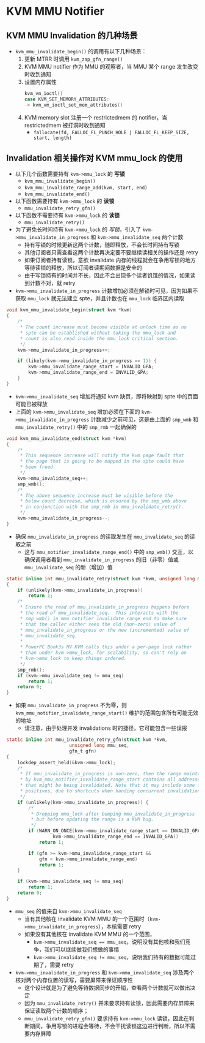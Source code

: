 # KVM MMU Notifier

## KVM MMU Invalidation 的几种场景
* `kvm_mmu_invalidate_begin()` 的调用有以下几种场景：
  1. 更新 MTRR 时调用 `kvm_zap_gfn_range()`
  2. KVM MMU notifier 作为 MMU 的观察者，当 MMU 某个 range 发生改变时收到通知
  3. 设置内存属性
     ```c
     kvm_vm_ioctl()
     case KVM_SET_MEMORY_ATTRIBUTES:
     -> kvm_vm_ioctl_set_mem_attributes()
     ```
  4. KVM memory slot 注册一个 restrictedmem 的 notifier，当 restrictedmem 被打洞时收到通知
     * `fallocate(fd, FALLOC_FL_PUNCH_HOLE | FALLOC_FL_KEEP_SIZE, start, length)`

## Invalidation 相关操作对 KVM mmu_lock 的使用
* 以下几个函数需要持有 `kvm->mmu_lock` 的 **写锁**
  * `kvm_mmu_invalidate_begin()`
  * `kvm_mmu_invalidate_range_add(kvm, start, end)`
  * `kvm_mmu_invalidate_end()`
* 以下函数需要持有 `kvm->mmu_lock` 的 **读锁**
  * `mmu_invalidate_retry_gfn()`
* 以下函数不需要持有 `kvm->mmu_lock` 的 **读锁**
  * `mmu_invalidate_retry()`
* 为了避免长时间持有 `kvm->mmu_lock` 的 *写锁*，引入了 `kvm->mmu_invalidate_in_progress` 和 `kvm->mmu_invalidate_seq` 两个计数
  * 持有写锁的时候更新这两个计数，随即释放，不会长时间持有写锁
  * 其他订阅者只需查看这两个计数再决定要不要继续读相关的操作还是 retry
  * 如果订阅者持有读锁，意欲 invalidate 内存的线程就会在争用写锁的地方等待读锁的释放，所以订阅者读期间数据是安全的
  * 由于写锁持有的时间并不长，因此不会出现多个读者饥饿的情况，如果读到计数不对，就 retry
* `kvm->mmu_invalidate_in_progress` 计数增加必须在解锁时可见，因为如果不获取 `mmu_lock` 就无法建立 spte，并且计数也在 `mmu_lock` 临界区内读取
```c
void kvm_mmu_invalidate_begin(struct kvm *kvm)
{
    /*
     * The count increase must become visible at unlock time as no
     * spte can be established without taking the mmu_lock and
     * count is also read inside the mmu_lock critical section.
     */
    kvm->mmu_invalidate_in_progress++;

    if (likely(kvm->mmu_invalidate_in_progress == 1)) {
        kvm->mmu_invalidate_range_start = INVALID_GPA;
        kvm->mmu_invalidate_range_end = INVALID_GPA;
    }
}
```
* `kvm->mmu_invalidate_seq` 增加将通知 kvm 缺页，即将映射到 spte 中的页面可能已被释放
* 上面的 `kvm->mmu_invalidate_seq` 增加必须在下面的 `kvm->mmu_invalidate_in_progress` 计数减少之前可见，这是由上面的 `smp_wmb` 和 `mmu_invalidate_retry()` 中的 `smp_rmb` 一起确保的
```c
void kvm_mmu_invalidate_end(struct kvm *kvm)
{
    /*
     * This sequence increase will notify the kvm page fault that
     * the page that is going to be mapped in the spte could have
     * been freed.
     */
    kvm->mmu_invalidate_seq++;
    smp_wmb();
    /*
     * The above sequence increase must be visible before the
     * below count decrease, which is ensured by the smp_wmb above
     * in conjunction with the smp_rmb in mmu_invalidate_retry().
     */
    kvm->mmu_invalidate_in_progress--;
}
```
* 确保 `mmu_invalidate_in_progress` 的读取发生在 `mmu_invalidate_seq` 的读取之前
  * 这与 `mmu_notifier_invalidate_range_end()` 中的 `smp_wmb()` 交互，以确保调用者看到 `mmu_invalidate_in_progress` 的旧（非零）值或 `mmu_invalidate_seq` 的新（增加）值
```c
static inline int mmu_invalidate_retry(struct kvm *kvm, unsigned long mmu_seq)
{
    if (unlikely(kvm->mmu_invalidate_in_progress))
        return 1;
    /*
     * Ensure the read of mmu_invalidate_in_progress happens before
     * the read of mmu_invalidate_seq.  This interacts with the
     * smp_wmb() in mmu_notifier_invalidate_range_end to make sure
     * that the caller either sees the old (non-zero) value of
     * mmu_invalidate_in_progress or the new (incremented) value of
     * mmu_invalidate_seq.
     *
     * PowerPC Book3s HV KVM calls this under a per-page lock rather
     * than under kvm->mmu_lock, for scalability, so can't rely on
     * kvm->mmu_lock to keep things ordered.
     */
    smp_rmb();
    if (kvm->mmu_invalidate_seq != mmu_seq)
        return 1;
    return 0;
}
```
* 如果 `mmu_invalidate_in_progress` 不为零，则 `kvm_mmu_notifier_invalidate_range_start()` 维护的范围包含所有可能无效的地址
  * 请注意，由于处理并发 invalidations 时的捷径，它可能包含一些误报
```c
static inline int mmu_invalidate_retry_gfn(struct kvm *kvm,
                       unsigned long mmu_seq,
                       gfn_t gfn)
{
    lockdep_assert_held(&kvm->mmu_lock);
    /*
     * If mmu_invalidate_in_progress is non-zero, then the range maintained
     * by kvm_mmu_notifier_invalidate_range_start contains all addresses
     * that might be being invalidated. Note that it may include some false
     * positives, due to shortcuts when handing concurrent invalidations.
     */
    if (unlikely(kvm->mmu_invalidate_in_progress)) {
        /*
         * Dropping mmu_lock after bumping mmu_invalidate_in_progress
         * but before updating the range is a KVM bug.
         */
        if (WARN_ON_ONCE(kvm->mmu_invalidate_range_start == INVALID_GPA ||
                 kvm->mmu_invalidate_range_end == INVALID_GPA))
            return 1;

        if (gfn >= kvm->mmu_invalidate_range_start &&
            gfn < kvm->mmu_invalidate_range_end)
            return 1;
    }

    if (kvm->mmu_invalidate_seq != mmu_seq)
        return 1;
    return 0;
}
```
* `mmu_seq` 的值来自 `kvm->mmu_invalidate_seq`
  * 当有其他核在 invalidate KVM MMU 的一个范围时（`kvm->mmu_invalidate_in_progress`），本核需要 retry
  * 如果没有其他核在 invalidate KVM MMU 的一个范围，
    * `kvm->mmu_invalidate_seq == mmu_seq`，说明没有其他核和我们竞争，我们可以继续做我们想做的事情
    * `kvm->mmu_invalidate_seq != mmu_seq`，说明我们持有的数据可能过期了，需要 retry
* `kvm->mmu_invalidate_in_progress` 和 `kvm->mmu_invalidate_seq` 涉及两个核对两个内存位置的读写，需要屏障来保证顺序性
  * 这个设计就是为了避免等待数据同步的开销，查看两个计数就可以做出决定
  * 因为 `mmu_invalidate_retry()` 并未要求持有读锁，因此需要内存屏障来保证读取两个计数的顺序；
  * `mmu_invalidate_retry_gfn()` 要求持有 `kvm->mmu_lock` 读锁，因此在判断期间，争用写锁的进程会等待，不会干扰读锁这边进行判断，所以不需要内存屏障